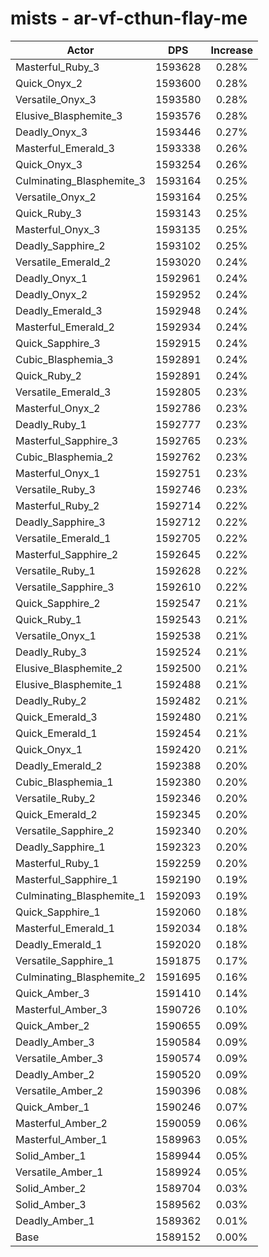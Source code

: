 # mists - ar-vf-cthun-flay-me
| Actor | DPS | Increase |
|---|:---:|:---:|
|Masterful_Ruby_3|1593628|0.28%|
|Quick_Onyx_2|1593600|0.28%|
|Versatile_Onyx_3|1593580|0.28%|
|Elusive_Blasphemite_3|1593576|0.28%|
|Deadly_Onyx_3|1593446|0.27%|
|Masterful_Emerald_3|1593338|0.26%|
|Quick_Onyx_3|1593254|0.26%|
|Culminating_Blasphemite_3|1593164|0.25%|
|Versatile_Onyx_2|1593164|0.25%|
|Quick_Ruby_3|1593143|0.25%|
|Masterful_Onyx_3|1593135|0.25%|
|Deadly_Sapphire_2|1593102|0.25%|
|Versatile_Emerald_2|1593020|0.24%|
|Deadly_Onyx_1|1592961|0.24%|
|Deadly_Onyx_2|1592952|0.24%|
|Deadly_Emerald_3|1592948|0.24%|
|Masterful_Emerald_2|1592934|0.24%|
|Quick_Sapphire_3|1592915|0.24%|
|Cubic_Blasphemia_3|1592891|0.24%|
|Quick_Ruby_2|1592891|0.24%|
|Versatile_Emerald_3|1592805|0.23%|
|Masterful_Onyx_2|1592786|0.23%|
|Deadly_Ruby_1|1592777|0.23%|
|Masterful_Sapphire_3|1592765|0.23%|
|Cubic_Blasphemia_2|1592762|0.23%|
|Masterful_Onyx_1|1592751|0.23%|
|Versatile_Ruby_3|1592746|0.23%|
|Masterful_Ruby_2|1592714|0.22%|
|Deadly_Sapphire_3|1592712|0.22%|
|Versatile_Emerald_1|1592705|0.22%|
|Masterful_Sapphire_2|1592645|0.22%|
|Versatile_Ruby_1|1592628|0.22%|
|Versatile_Sapphire_3|1592610|0.22%|
|Quick_Sapphire_2|1592547|0.21%|
|Quick_Ruby_1|1592543|0.21%|
|Versatile_Onyx_1|1592538|0.21%|
|Deadly_Ruby_3|1592524|0.21%|
|Elusive_Blasphemite_2|1592500|0.21%|
|Elusive_Blasphemite_1|1592488|0.21%|
|Deadly_Ruby_2|1592482|0.21%|
|Quick_Emerald_3|1592480|0.21%|
|Quick_Emerald_1|1592454|0.21%|
|Quick_Onyx_1|1592420|0.21%|
|Deadly_Emerald_2|1592388|0.20%|
|Cubic_Blasphemia_1|1592380|0.20%|
|Versatile_Ruby_2|1592346|0.20%|
|Quick_Emerald_2|1592345|0.20%|
|Versatile_Sapphire_2|1592340|0.20%|
|Deadly_Sapphire_1|1592323|0.20%|
|Masterful_Ruby_1|1592259|0.20%|
|Masterful_Sapphire_1|1592190|0.19%|
|Culminating_Blasphemite_1|1592093|0.19%|
|Quick_Sapphire_1|1592060|0.18%|
|Masterful_Emerald_1|1592034|0.18%|
|Deadly_Emerald_1|1592020|0.18%|
|Versatile_Sapphire_1|1591875|0.17%|
|Culminating_Blasphemite_2|1591695|0.16%|
|Quick_Amber_3|1591410|0.14%|
|Masterful_Amber_3|1590726|0.10%|
|Quick_Amber_2|1590655|0.09%|
|Deadly_Amber_3|1590584|0.09%|
|Versatile_Amber_3|1590574|0.09%|
|Deadly_Amber_2|1590520|0.09%|
|Versatile_Amber_2|1590396|0.08%|
|Quick_Amber_1|1590246|0.07%|
|Masterful_Amber_2|1590059|0.06%|
|Masterful_Amber_1|1589963|0.05%|
|Solid_Amber_1|1589944|0.05%|
|Versatile_Amber_1|1589924|0.05%|
|Solid_Amber_2|1589704|0.03%|
|Solid_Amber_3|1589562|0.03%|
|Deadly_Amber_1|1589362|0.01%|
|Base|1589152|0.00%|
